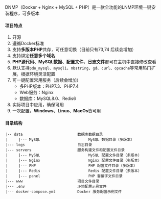 DNMP（Docker + Nginx + MySQL + PHP）是一款全功能的LNMP环境一键安装程序，可多版本

#### 项目特点
1. 开源
2. 遵循Docker标准
3. 支持**多版本PHP**共存，可任意切换（目前只有73,74 后续会增加）
4. 支持绑定**任意多个域名**
5. **PHP源代码、MySQL数据、配置文件、日志文件**都可在主机中直接修改查看
6. 默认支持`pdo_mysql`、`mysqli`、`mbstring`、`gd`、`curl`、`opcache`等常用热门扩展，根据环境灵活配置
7. 可一键配置常用服务（后续会增加）
    - 多PHP版本：PHP7.3、PHP7.4
    - Web服务：Nginx
    - 数据库：MySQL8.0、Redis6
8. 实际项目中应用，确保可用
9. 一次配置，**Windows、Linux、MacOs**皆可用

#### 目录结构
```
|-- data                         数据库数据目录
|     |--- MySQL                      MySQL 数据目录（多版本）
|--- logs                        日志目录
|--- servers                     服务构建文件和配置文件目录
|     |--- MySQL                      MySQL 配置文件目录（多版本）
|     |--- Nginx                      Nginx 配置文件目录（多版本）
|     |--- PHP                        PHP 配置文件目录（多版本）
|     |--- Redis                      Redis 配置文件目录（多版本）
|     |--- panel                      PHP 套接字文件目录
|--- www                         项目文件目录
|--- .env                        环境配置示例文件
|--- docker-compose.yml          Docker 服务配置示例文件
```